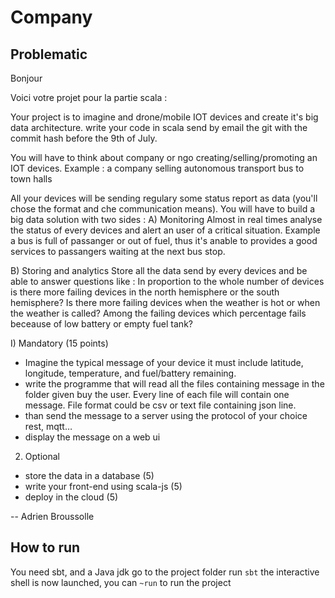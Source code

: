 # Company

## Problematic
Bonjour

Voici votre projet pour la partie scala :

Your project is to imagine and drone/mobile IOT devices and create it's big data architecture.
write your code in scala send by email the git with the commit hash before the 9th of July.

You will have to think about company or ngo creating/selling/promoting an IOT devices.
Example : a company selling autonomous transport bus to town halls

All your devices will be sending regulary some status report as data (you'll chose the format and che communication means).
You will have to build a big data solution with two sides :
A) Monitoring
Almost in real times analyse the status of every devices and alert an user of a critical situation.
Example a bus is full of passanger or out of fuel, thus it's anable to provides a good services to passangers waiting at the next bus stop.

B) Storing and analytics
Store  all the data send by every devices and be able to answer questions like :
In proportion to the whole number of devices is there more failing devices in the north hemisphere or the south hemisphere?
Is there more failing devices when the weather is hot or when the weather is called?
Among the failing devices which percentage fails beceause of low battery or empty fuel tank?



I) Mandatory (15 points)
- Imagine the typical message of your device it must include latitude, longitude, temperature, and fuel/battery remaining.
- write the programme that will read all the files containing message in the folder given buy the user. Every line of each file will contain one message. File format could be csv or text file containing json line.
- than send the message to a server using the protocol of your choice rest, mqtt…
- display the message on a web ui

2) Optional
- store the data in a database (5)
- write your front-end using scala-js (5)
- deploy in the cloud (5)

--
Adrien Broussolle

## How to run
You need sbt, and a Java jdk
go to the project folder
run `sbt`
the interactive shell is now launched, you can `~run` to run the project


